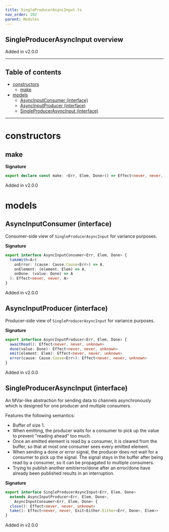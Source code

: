 ```yaml
---
title: SingleProducerAsyncInput.ts
nav_order: 102
parent: Modules
---
```


## SingleProducerAsyncInput overview

Added in v2.0.0

---

<h2 class="text-delta">Table of contents</h2>

- [constructors](#constructors)
  - [make](#make)
- [models](#models)
  - [AsyncInputConsumer (interface)](#asyncinputconsumer-interface)
  - [AsyncInputProducer (interface)](#asyncinputproducer-interface)
  - [SingleProducerAsyncInput (interface)](#singleproducerasyncinput-interface)

---

# constructors

## make

**Signature**

```ts
export declare const make: <Err, Elem, Done>() => Effect<never, never, SingleProducerAsyncInput<Err, Elem, Done>>
```

Added in v2.0.0

# models

## AsyncInputConsumer (interface)

Consumer-side view of `SingleProducerAsyncInput` for variance purposes.

**Signature**

```ts
export interface AsyncInputConsumer<Err, Elem, Done> {
  takeWith<A>(
    onError: (cause: Cause.Cause<Err>) => A,
    onElement: (element: Elem) => A,
    onDone: (value: Done) => A
  ): Effect<never, never, A>
}
```

Added in v2.0.0

## AsyncInputProducer (interface)

Producer-side view of `SingleProducerAsyncInput` for variance purposes.

**Signature**

```ts
export interface AsyncInputProducer<Err, Elem, Done> {
  awaitRead(): Effect<never, never, unknown>
  done(value: Done): Effect<never, never, unknown>
  emit(element: Elem): Effect<never, never, unknown>
  error(cause: Cause.Cause<Err>): Effect<never, never, unknown>
}
```

Added in v2.0.0

## SingleProducerAsyncInput (interface)

An MVar-like abstraction for sending data to channels asynchronously which is
designed for one producer and multiple consumers.

Features the following semantics:

- Buffer of size 1.
- When emitting, the producer waits for a consumer to pick up the value to
  prevent "reading ahead" too much.
- Once an emitted element is read by a consumer, it is cleared from the
  buffer, so that at most one consumer sees every emitted element.
- When sending a done or error signal, the producer does not wait for a
  consumer to pick up the signal. The signal stays in the buffer after
  being read by a consumer, so it can be propagated to multiple consumers.
- Trying to publish another emit/error/done after an error/done have
  already been published results in an interruption.

**Signature**

```ts
export interface SingleProducerAsyncInput<Err, Elem, Done>
  extends AsyncInputProducer<Err, Elem, Done>,
    AsyncInputConsumer<Err, Elem, Done> {
  close(): Effect<never, never, unknown>
  take(): Effect<never, never, Exit<Either.Either<Err, Done>, Elem>>
}
```

Added in v2.0.0
